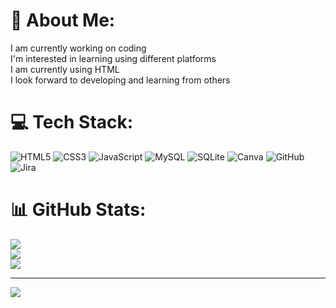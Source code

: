 # 💫 About Me:
I am currently working on coding<br>I'm interested in learning using different platforms<br>I am currently using HTML<br>I look forward to developing and learning from others


# 💻 Tech Stack:
![HTML5](https://img.shields.io/badge/html5-%23E34F26.svg?style=for-the-badge&logo=html5&logoColor=white) ![CSS3](https://img.shields.io/badge/css3-%231572B6.svg?style=for-the-badge&logo=css3&logoColor=white) ![JavaScript](https://img.shields.io/badge/javascript-%23323330.svg?style=for-the-badge&logo=javascript&logoColor=%23F7DF1E) ![MySQL](https://img.shields.io/badge/mysql-4479A1.svg?style=for-the-badge&logo=mysql&logoColor=white) ![SQLite](https://img.shields.io/badge/sqlite-%2307405e.svg?style=for-the-badge&logo=sqlite&logoColor=white) ![Canva](https://img.shields.io/badge/Canva-%2300C4CC.svg?style=for-the-badge&logo=Canva&logoColor=white) ![GitHub](https://img.shields.io/badge/github-%23121011.svg?style=for-the-badge&logo=github&logoColor=white) ![Jira](https://img.shields.io/badge/jira-%230A0FFF.svg?style=for-the-badge&logo=jira&logoColor=white)
# 📊 GitHub Stats:
![](https://github-readme-stats.vercel.app/api?username=EMMY67-bot&theme=dark&hide_border=false&include_all_commits=false&count_private=false)<br/>
![](https://nirzak-streak-stats.vercel.app/?user=EMMY67-bot&theme=dark&hide_border=false)<br/>
![](https://github-readme-stats.vercel.app/api/top-langs/?username=EMMY67-bot&theme=dark&hide_border=false&include_all_commits=false&count_private=false&layout=compact)

---
[![](https://visitcount.itsvg.in/api?id=EMMY67-bot&icon=0&color=0)](https://visitcount.itsvg.in)

<!-- Proudly created with GPRM ( https://gprm.itsvg.in ) -->
